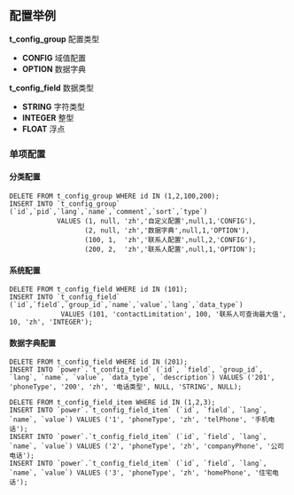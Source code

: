 ## 配置举例
**t_config_group** 配置类型
- **CONFIG**  域值配置
- **OPTION**  数据字典

**t_config_field** 数据类型
- **STRING**   字符类型
- **INTEGER**  整型
- **FLOAT**    浮点

### 单项配置


#### 分类配置
```shell
DELETE FROM t_config_group WHERE id IN (1,2,100,200);
INSERT INTO `t_config_group` (`id`,`pid`,`lang`,`name`,`comment`,`sort`,`type`)
            VALUES (1, null, 'zh','自定义配置',null,1,'CONFIG'),
                   (2, null, 'zh','数据字典',null,1,'OPTION'),
                   (100, 1,  'zh','联系人配置',null,2,'CONFIG'),
                   (200, 2,  'zh','联系人配置',null,1,'OPTION');
```


#### 系统配置
```shell
DELETE FROM t_config_field WHERE id IN (101);
INSERT INTO `t_config_field` (`id`,`field`,`group_id`,`name`,`value`,`lang`,`data_type`)
             VALUES (101, 'contactLimitation', 100, '联系人可查询最大值', 10, 'zh', 'INTEGER');
```

#### 数据字典配置
```
DELETE FROM t_config_field WHERE id IN (201);
INSERT INTO `power`.`t_config_field` (`id`, `field`, `group_id`, `lang`, `name`, `value`, `data_type`, `description`) VALUES ('201', 'phoneType', '200', 'zh', '电话类型', NULL, 'STRING', NULL);

DELETE FROM t_config_field_item WHERE id IN (1,2,3);
INSERT INTO `power`.`t_config_field_item` (`id`, `field`, `lang`, `name`, `value`) VALUES ('1', 'phoneType', 'zh', 'telPhone', '手机电话');
INSERT INTO `power`.`t_config_field_item` (`id`, `field`, `lang`, `name`, `value`) VALUES ('2', 'phoneType', 'zh', 'companyPhone', '公司电话');
INSERT INTO `power`.`t_config_field_item` (`id`, `field`, `lang`, `name`, `value`) VALUES ('3', 'phoneType', 'zh', 'homePhone', '住宅电话');
```

